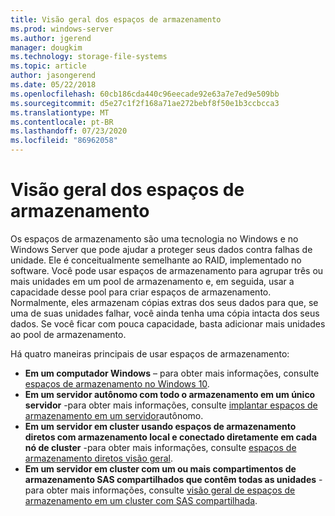 ```yaml
---
title: Visão geral dos espaços de armazenamento
ms.prod: windows-server
ms.author: jgerend
manager: dougkim
ms.technology: storage-file-systems
ms.topic: article
author: jasongerend
ms.date: 05/22/2018
ms.openlocfilehash: 60cb186cda440c96eecade92e63a7e7ed9e509bb
ms.sourcegitcommit: d5e27c1f2f168a71ae272bebf8f50e1b3ccbcca3
ms.translationtype: MT
ms.contentlocale: pt-BR
ms.lasthandoff: 07/23/2020
ms.locfileid: "86962058"
---
```

# <a name="storage-spaces-overview"></a>Visão geral dos espaços de armazenamento

Os espaços de armazenamento são uma tecnologia no Windows e no Windows Server que pode ajudar a proteger seus dados contra falhas de unidade. Ele é conceitualmente semelhante ao RAID, implementado no software. Você pode usar espaços de armazenamento para agrupar três ou mais unidades em um pool de armazenamento e, em seguida, usar a capacidade desse pool para criar espaços de armazenamento. Normalmente, eles armazenam cópias extras dos seus dados para que, se uma de suas unidades falhar, você ainda tenha uma cópia intacta dos seus dados. Se você ficar com pouca capacidade, basta adicionar mais unidades ao pool de armazenamento.

Há quatro maneiras principais de usar espaços de armazenamento:

- **Em um computador Windows** – para obter mais informações, consulte [espaços de armazenamento no Windows 10](https://windows.microsoft.com/windows-10/storage-spaces-windows-10).
- **Em um servidor autônomo com todo o armazenamento em um único servidor** -para obter mais informações, consulte [implantar espaços de armazenamento em um servidor](deploy-standalone-storage-spaces.md)autônomo.
- **Em um servidor em cluster usando espaços de armazenamento diretos com armazenamento local e conectado diretamente em cada nó de cluster** -para obter mais informações, consulte [espaços de armazenamento diretos visão geral](storage-spaces-direct-overview.md).
- **Em um servidor em cluster com um ou mais compartimentos de armazenamento SAS compartilhados que contêm todas as unidades** -para obter mais informações, consulte [visão geral de espaços de armazenamento em um cluster com SAS compartilhada](/previous-versions/windows/it-pro/windows-server-2012-r2-and-2012/hh831739(v%3dws.11)).

